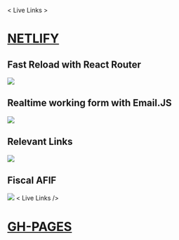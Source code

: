 < Live Links >
# [NETLIFY](https://sanid.netlify.app/)

## Fast Reload with React Router 
![](https://github.com/CalvinJamesHeath/sanid/blob/master/imagenes/home.jpg)

## Realtime working form with Email.JS
![](https://github.com/CalvinJamesHeath/sanid/blob/master/imagenes/form.jpg)

## Relevant Links 
![](https://github.com/CalvinJamesHeath/sanid/blob/master/imagenes/footer.jpg)

## Fiscal AFIF
![](https://github.com/CalvinJamesHeath/SANID/blob/master/imagenes/dtfiscal.jpg)
< Live Links />

# [GH-PAGES](https://calvinjamesheath.github.io/sanid/)
